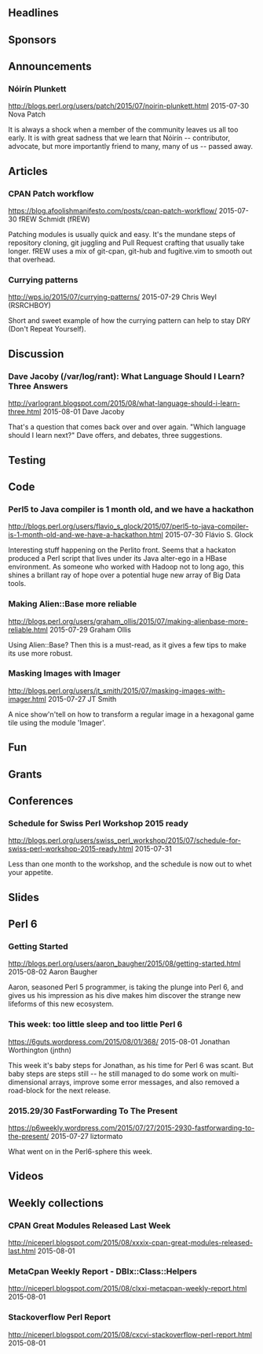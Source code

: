 ## Headlines

## Sponsors

## Announcements

### Nóirín Plunkett
http://blogs.perl.org/users/patch/2015/07/noirin-plunkett.html
2015-07-30
Nova Patch

It is always a shock when a member of the community leaves us all too early.
It is with great sadness that we learn that Nóirín -- contributor, advocate, but more importantly friend to many, many of
us -- passed away.


## Articles

###  CPAN Patch workflow
https://blog.afoolishmanifesto.com/posts/cpan-patch-workflow/
2015-07-30
fREW Schmidt (fREW)

Patching modules is usually quick and easy. It's the mundane steps of repository cloning,
git juggling and Pull Request crafting that usually take longer. fREW uses a
mix of git-cpan, git-hub and fugitive.vim to smooth out that overhead.

###  Currying patterns
http://wps.io/2015/07/currying-patterns/
2015-07-29
Chris Weyl (RSRCHBOY)

Short and sweet example of how the currying pattern can help to stay DRY
(Don't Repeat Yourself).


## Discussion

### Dave Jacoby (/var/log/rant): What Language Should I Learn? Three Answers
http://varlogrant.blogspot.com/2015/08/what-language-should-i-learn-three.html
2015-08-01
Dave Jacoby

That's a question that comes back over and over again. "Which language should
I learn next?" Dave offers, and debates, three suggestions.


## Testing

## Code

### Perl5 to Java compiler is 1 month old, and we have a hackathon
http://blogs.perl.org/users/flavio_s_glock/2015/07/perl5-to-java-compiler-is-1-month-old-and-we-have-a-hackathon.html
2015-07-30
Flávio S. Glock

Interesting stuff happening on the Perlito front. Seems that a hackaton
produced a Perl script that lives under its Java alter-ego in a HBase
environment. As someone who worked with Hadoop not to long ago, this shines a
brillant ray of hope over a potential huge new array of Big Data tools.

### Making Alien::Base more reliable
http://blogs.perl.org/users/graham_ollis/2015/07/making-alienbase-more-reliable.html
2015-07-29
Graham Ollis

Using Alien::Base? Then this is a must-read, as it gives a few tips to make its use
more robust.

### Masking Images with Imager
http://blogs.perl.org/users/jt_smith/2015/07/masking-images-with-imager.html
2015-07-27
JT Smith

A nice show'n'tell on how to transform a regular image in a 
hexagonal game tile using the module 'Imager'.

## Fun

## Grants

## Conferences

### Schedule for Swiss Perl Workshop 2015 ready
http://blogs.perl.org/users/swiss_perl_workshop/2015/07/schedule-for-swiss-perl-workshop-2015-ready.html
2015-07-31

Less than one month to the workshop, and the schedule is now out to whet your
appetite. 

## Slides

## Perl 6

### Getting Started
http://blogs.perl.org/users/aaron_baugher/2015/08/getting-started.html
2015-08-02
Aaron Baugher

Aaron, seasoned Perl 5 programmer, is taking the plunge into Perl 6, and gives
us his impression as his dive makes him discover the strange new lifeforms of
this new ecosystem.

### This week: too little sleep and too little Perl 6
https://6guts.wordpress.com/2015/08/01/368/
2015-08-01
Jonathan Worthington (jnthn)

This week it's baby steps for Jonathan, as his time for Perl 6 was scant. But
baby steps are steps still -- he still managed to do some work on
multi-dimensional arrays, improve some error messages, and also removed
a road-block for the next release.

### 2015.29/30 FastForwarding To The Present
https://p6weekly.wordpress.com/2015/07/27/2015-2930-fastforwarding-to-the-present/
2015-07-27
liztormato

What went on in the Perl6-sphere this week.

## Videos

## Weekly collections

### CPAN Great Modules Released Last Week
http://niceperl.blogspot.com/2015/08/xxxix-cpan-great-modules-released-last.html
2015-08-01

### MetaCpan Weekly Report - DBIx::Class::Helpers
http://niceperl.blogspot.com/2015/08/clxxi-metacpan-weekly-report.html
2015-08-01

###  Stackoverflow Perl Report
http://niceperl.blogspot.com/2015/08/cxcvi-stackoverflow-perl-report.html
2015-08-01

